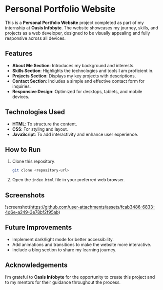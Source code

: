 # **Personal Portfolio Website**  

This is a **Personal Portfolio Website** project completed as part of my internship at **Oasis Infobyte**. The website showcases my journey, skills, and projects as a web developer, designed to be visually appealing and fully responsive across all devices.  

## **Features**  
- **About Me Section**: Introduces my background and interests.  
- **Skills Section**: Highlights the technologies and tools I am proficient in.  
- **Projects Section**: Displays my key projects with descriptions.  
- **Contact Section**: Includes a simple and effective contact form for inquiries.  
- **Responsive Design**: Optimized for desktops, tablets, and mobile devices.  

## **Technologies Used**  
- **HTML**: To structure the content.  
- **CSS**: For styling and layout.  
- **JavaScript**: To add interactivity and enhance user experience.  

## **How to Run**  
1. Clone this repository:  
   ```bash
   git clone <repository-url>
   ```  
2. Open the `index.html` file in your preferred web browser.  

## **Screenshots**  
!screenshot(https://github.com/user-attachments/assets/fcab3486-6833-4d6e-a249-3e78bf2f95ab)


## **Future Improvements**  
- Implement dark/light mode for better accessibility.  
- Add animations and transitions to make the website more interactive.  
- Include a blog section to share my learning journey.  

## **Acknowledgements**  
I’m grateful to **Oasis Infobyte** for the opportunity to create this project and to my mentors for their guidance throughout the process.  
